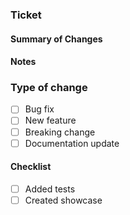 
### Ticket

<!-- Add Ticket URL if it exists -->

#### Summary of Changes

<!-- Add summary of the changes -->

#### Notes

### Type of change

- [ ] Bug fix
- [ ] New feature
- [ ] Breaking change
- [ ] Documentation update

#### Checklist

- [ ] Added tests
- [ ] Created showcase
